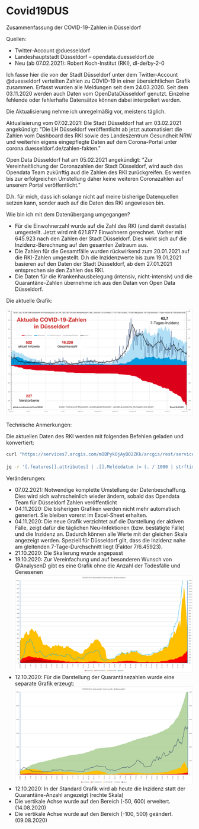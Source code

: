 # Covid19DUS

Zusammenfassung der COVID-19-Zahlen in Düsseldorf

Quellen:
- Twitter-Account @duesseldorf
- Landeshauptstadt Düsseldorf – opendata.duesseldorf.de
- Neu (ab 07.02.2021): Robert Koch-Institut (RKI), dl-de/by-2-0

Ich fasse hier die von der Stadt Düsseldorf unter dem Twitter-Account @duesseldorf verteilten Zahlen zu COVID-19 in einer übersichtlichen Grafik zusammen.
Erfasst wurden alle Meldungen seit dem 24.03.2020. Seit dem 03.11.2020 werden auch Daten vom OpenDataDüsseldorf genutzt. 
Einzelne fehlende oder fehlerhafte Datensätze können dabei interpoliert werden.  

Die Aktualisierung nehme ich unregelmäßig vor, meistens täglich.

Aktualisierung vom 07.02.2021:
Die Stadt Düsseldorf hat am 03.02.2021 angekündigt:
"Die LH Düsseldorf veröffentlicht ab jetzt automatisiert die Zahlen vom Dashboard des RKI sowie des Landeszentrum Gesundheit NRW und weiterhin eigens eingepflegte Daten auf dem Corona-Portal unter corona.duesseldorf.de/zahlen-fakten."

Open Data Düsseldorf hat am 05.02.2021 angekündigt: "Zur Vereinheitlichung der Coronazahlen der Stadt Düsseldorf, wird auch das Opendata Team zukünftig aud die Zahlen des RKI zurückgreifen. Es werden bis zur erfolgreichen Umstellung daher keine weiteren Coronazahlen auf unserem Portal veröffentlicht."

D.h. für mich, dass ich solange nicht auf meine bisherige Datenquellen setzen kann, sonder auch auf die Daten des RKI angewiesen bin.

Wie bin ich mit dem Datenübergang umgegangen?
- Für die Einwohnerzahl wurde auf die Zahl des RKI (und damit destatis) umgestellt. Jetzt wird mit 621.877 Einwohnern gerechnet. Vorher mit 645.923 nach den Zahlen der Stadt Düsseldorf. Dies wirkt sich auf die Inzidenz-Berechnung auf den gesamten Zeitraum aus.
- Die Zahlen für die Gesamtfälle wurden rückwirkend zum 20.01.2021 auf die RKI-Zahlen umgestellt. D.h die Inzidenzwerte bis zum 19.01.2021 basieren auf den Daten der Stadt Düsseldorf, ab dem 27.01.2021 entsprechen sie den Zahlen des RKI.
- Die Daten für die Krankenhausbelegung (intensiv, nicht-intensiv) und die Quarantäne-Zahlen übernehme ich aus den Datan von Open Data Düsseldorf.

Die aktuelle Grafik:

![Aktuelle COVID-19-Zahlen für Düsseldorf](https://github.com/dirkschreib/Covid19DUS/blob/main/Covid19DUS_n.png)

Technische Anmerkungen:

Die aktuellen Daten des RKI werden mit folgenden Befehlen geladen und konvertiert:
```bash
curl "https://services7.arcgis.com/mOBPykOjAyBO2ZKk/arcgis/rest/services/RKI_COVID19/FeatureServer/0/query?where=Landkreis%20%3D%20%27SK%20DÜSSELDORF%27&outFields=Altersgruppe,Geschlecht,AnzahlFall,AnzahlTodesfall,ObjectId,Meldedatum,Datenstand,NeuerFall,NeuerTodesfall,Refdatum,NeuGenesen,AnzahlGenesen,IstErkrankungsbeginn&returnGeometry=false&orderByFields=Meldedatum%20DESC&outSR=4326&f=json" >rki.json

jq -r '[.features[].attributes] | .[].Meldedatum |= (. / 1000 | strftime("%Y-%m-%d"))|.[].Refdatum |= (. / 1000 | strftime("%Y-%m-%d")) | .[].Datenstand |= (. | strptime("%d.%m.%Y, %H:%M Uhr") | mktime | strftime("%Y-%m-%d")) | (map(keys) | add | unique) as $cols | map(. as $row | $cols | map($row[.])) as $rows | $cols, $rows[] | @tsv' <rki.json >rki.tsv
```

Veränderungen:
- 07.02.2021: Notwendige komplette Umstellung der Datenbeschaffung. Dies wird sich wahrscheinlich wieder ändern, sobald das Opendata Team für Düsseldorf Zahlen veröffentlicht
- 04.11.2020: Die bisherigen Grafiken werden nicht mehr automatisch generiert. Sie bleiben vorerst im Excel-Sheet erhalten.
- 04.11.2020: Die neue Grafik verzichtet auf die Darstellung der aktiven Fälle, zeigt dafür die täglichen Neu-Infektionen (bzw. bestätigte Fälle) und die Inzidenz an. Dadurch können alle Werte mit der gleichen Skala angezeigt werden. Speziell für Düsseldorf gilt, dass die Inzidenz nahe am gleitenden 7-Tage-Durchschnitt liegt (Faktor 7/6.45923).
- 21.10.2020: Die Skalierung wurde angepasst
- 19.10.2020: Zur Vereinfachung und auf besonderen Wunsch von @AnalysenD gibt es eine Grafik ohne die Anzahl der Todesfälle und Genesenen
![Aktuelle COVID-19-Zahlen für Düsseldorf](https://github.com/dirkschreib/Covid19DUS/blob/main/Covid19DUS_D.png)
- 12.10.2020: Für die Darstellung der Quarantänezahlen wurde eine separate Grafik erzeugt:  
![Aktuelle COVID-19-Zahlen für Düsseldorf](https://github.com/dirkschreib/Covid19DUS/blob/main/Covid19DUS_Q.png)
- 12.10.2020: In der Standard Grafik wird ab heute die Inzidenz statt der Quarantäne-Anzahl angezeigt (rechte Skala)
- Die vertikale Achse wurde auf den Bereich (-50, 600) erweitert. (14.08.2020)
- Die vertikale Achse wurde auf den Bereich (-100, 500) geändert. (09.08.2020)
